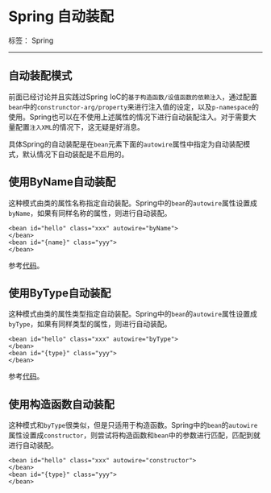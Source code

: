 # Spring 自动装配

标签： Spring

---

## 自动装配模式
前面已经讨论并且实践过Spring IoC的`基于构造函数/设值函数的依赖注入`，通过配置`bean`中的`construnctor-arg/property`来进行注入值的设定，以及`p-namespace`的使用。Spring也可以在不使用上述属性的情况下进行自动装配注入。对于需要大量配置`注入XML`的情况下，这无疑是好消息。

具体Spring的自动装配是在`bean`元素下面的`autowire`属性中指定为自动装配模式，默认情况下自动装配是不启用的。

## 使用ByName自动装配
这种模式由类的属性名称指定自动装配。Spring中的`bean`的`autowire`属性设置成`byName`，如果有同样名称的属性，则进行自动装配。
```
<bean id="hello" class="xxx" autowire="byName">
</bean>
<bean id="{name}" class="yyy">
</bean>
```
参考[代码](https://github.com/pengqiang-gs/spring/tree/master/chapter05/AutowireByName)。

## 使用ByType自动装配
这种模式由类的属性类型指定自动装配。Spring中的`bean`的`autowire`属性设置成`byType`，如果有同样类型的属性，则进行自动装配。
```
<bean id="hello" class="xxx" autowire="byType">
</bean>
<bean id="{type}" class="yyy">
</bean>
```
参考[代码](https://github.com/pengqiang-gs/spring/tree/master/chapter05/AutowireByType)。

## 使用构造函数自动装配
这种模式和`byType`很类似，但是只适用于构造函数。Spring中的`bean`的`autowire`属性设置成`constructor`，则尝试将构造函数和`bean`中的参数进行匹配，匹配到就进行自动装配。
```
<bean id="hello" class="xxx" autowire="constructor">
</bean>
<bean id="{type}" class="yyy">
</bean>
```

